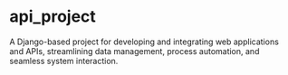 # api_project
A Django-based project for developing and integrating web applications and APIs, streamlining data management, process automation, and seamless system interaction.
